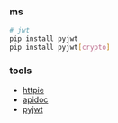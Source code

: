### ms
```bash
# jwt
pip install pyjwt
pip install pyjwt[crypto]
```

### tools
* [httpie](https://github.com/jakubroztocil/httpie.git)
* [apidoc](https://apidocjs.com/)
* [pyjwt](https://pyjwt.readthedocs.io/en/latest/installation.html)
